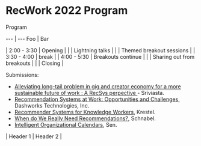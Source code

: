 # RecWork 2022 Program

Program

 --- | --- 
Foo | Bar

| 2:00 - 3:30 | Opening |
| | Lightning talks |
| | Themed breakout sessions |
| 3:30 - 4:00 | break |
| 4:00 - 5:30 | Breakouts continue |
| | Sharing out from breakouts |
| | Closing |



Submissions:
* [Alleviating long-tail problem in gig and creator economy for a more sustainable future of work : A RecSys perpective ]( papers/RecWork2022_Srivastava.pdf ) - Sriviasta.
* [Recommendation Systems at Work: Opportunities and Challenges]( papers/RecWork22_Dashworks.pdf ), Dashworks Technologies, Inc.
* [Recommender Systems for Knowledge Workers]( papers/RecWor22_Krestel.pdf ), Krestel.
* [When do We Really Need Recommendations?]( papers/RecWork22_Schnabel.pdf ), Schnabel.
* [Intelligent Organizational Calendars]( papers/RecWork22_Sen.pdf ), Sen.


| Header 1 | Header 2 |
